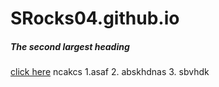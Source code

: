 # SRocks04.github.io
##### The second largest heading
[click here](https://www.youtube.com/watch?v=dQw4w9WgXcQ)
ncakcs
1.asaf
2. abskhdnas
3. sbvhdk
